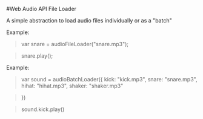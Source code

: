 

#Web Audio API File Loader

A simple abstraction to load audio files individually or as a "batch"

Example:

> var snare = audioFileLoader("snare.mp3");

> snare.play();


Example:

> var sound = audioBatchLoader({
     kick: "kick.mp3",
     snare: "snare.mp3",
     hihat: "hihat.mp3",
     shaker: "shaker.mp3"

> })


> sound.kick.play()




